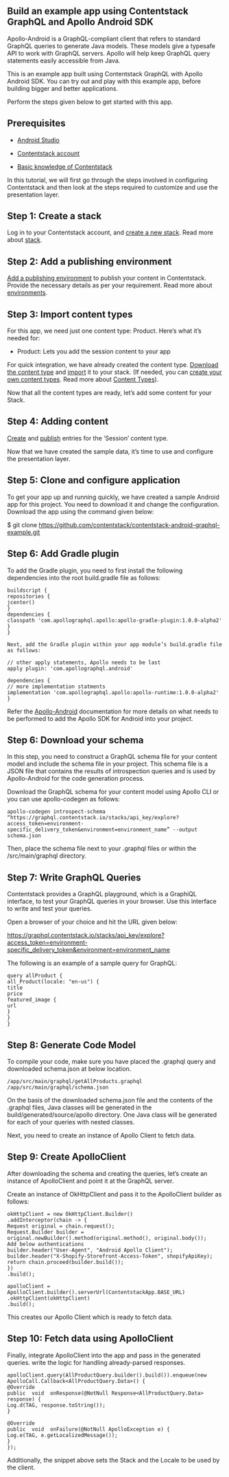 
## Build an example app using Contentstack GraphQL and Apollo Android SDK

Apollo-Android is a GraphQL-compliant client that refers to standard GraphQL queries to generate Java models. These models give a typesafe API to work with GraphQL servers. Apollo will help keep GraphQL query statements easily accessible from Java.

This is an example app built using Contentstack GraphQL with Apollo Android SDK. You can try out and play with this example app, before building bigger and better applications.

Perform the steps given below to get started with this app.

## Prerequisites

-   [Android Studio](https://github.com/contentstack/contentstack-android-persistence-example/blob/master)
    
-   [Contentstack account](https://app.contentstack.com/#!/login)
    
-   [Basic knowledge of Contentstack](https://www.contentstack.com/docs/)
    

In this tutorial, we will first go through the steps involved in configuring Contentstack and then look at the steps required to customize and use the presentation layer.

## Step 1: Create a stack

Log in to your Contentstack account, and [create a new stack](https://www.contentstack.com/docs/guide/stack#create-a-new-stack). Read more about [stack](https://www.contentstack.com/docs/guide/stack).

## Step 2: Add a publishing environment

[Add a publishing environment](https://www.contentstack.com/docs/guide/environments#add-an-environment) to publish your content in Contentstack. Provide the necessary details as per your requirement. Read more about [environments](https://www.contentstack.com/docs/guide/environments).

## Step 3: Import content types

For this app, we need just one content type: Product. Here’s what it’s needed for:

-   Product: Lets you add the session content to your app
    

For quick integration, we have already created the content type. [Download the content type](https://drive.google.com/open?id=1jnpNIHRb4kNcP3r0I2QMatGzPwNXxpzS) and [import](https://www.contentstack.com/docs/guide/content-types#importing-a-content-type) it to your stack. (If needed, you can [create your own content types](https://www.contentstack.com/docs/guide/content-types#creating-a-content-type). Read more about [Content Types](https://www.contentstack.com/docs/guide/content-types)).

Now that all the content types are ready, let’s add some content for your Stack.

## Step 4: Adding content

[Create](https://www.contentstack.com/docs/guide/content-management#add-a-new-entry) and [publish](https://www.contentstack.com/docs/guide/content-management#publish-an-entry) entries for the ‘Session’ content type.

Now that we have created the sample data, it’s time to use and configure the presentation layer.

## Step 5: Clone and configure application

To get your app up and running quickly, we have created a sample Android app for this project. You need to download it and change the configuration. Download the app using the command given below:

$ git clone https://github.com/contentstack/contentstack-android-graphql-example.git

## Step 6: Add Gradle plugin

To add the Gradle plugin, you need to first install the following dependencies into the root build.gradle file as follows:

  

    buildscript {  
    repositories {  
    jcenter()  
    }  
    dependencies {  
    classpath 'com.apollographql.apollo:apollo-gradle-plugin:1.0.0-alpha2'  
    }  
    }
    
    Next, add the Gradle plugin within your app module’s build.gradle file as follows:
    
    // other apply statements, Apollo needs to be last  
    apply plugin: 'com.apollographql.android'  
      
    dependencies {  
    // more implementation statments  
    implementation 'com.apollographql.apollo:apollo-runtime:1.0.0-alpha2'  
    }

Refer the [Apollo-Android](https://www.apollographql.com/docs/android/) documentation for more details on what needs to be performed to add the Apollo SDK for Android into your project.

## Step 6: Download your schema

In this step, you need to construct a GraphQL schema file for your content model and include the schema file in your project. This schema file is a JSON file that contains the results of introspection queries and is used by Apollo-Android for the code generation process.

Download the GraphQL schema for your content model using Apollo CLI or you can use apollo-codegen as follows:

    apollo-codegen introspect-schema “https://graphql.contentstack.io/stacks/api_key/explore?access_token=environment-specific_delivery_token&environment=environment_name” --output schema.json

Then, place the schema file next to your .graphql files or within the /src/main/graphql directory.

## Step 7: Write GraphQL Queries

Contentstack provides a GraphQL playground, which is a GraphiQL interface, to test your GraphQL queries in your browser. Use this interface to write and test your queries.

Open a browser of your choice and hit the URL given below:

https://graphql.contentstack.io/stacks/api_key/explore?access_token=environment-specific_delivery_token&environment=environment_name

The following is an example of a sample query for GraphQL:

    query allProduct {  
    all_Product(locale: "en-us") {  
    title  
    price  
    featured_image {  
    url  
    }  
    }  
    }

## Step 8: Generate Code Model

To compile your code, make sure you have placed the .graphql query and downloaded schema.json at below location.

    /app/src/main/graphql/getAllProducts.graphql
    /app/src/main/graphql/schema.json

On the basis of the downloaded schema.json file and the contents of the .graphql files, Java classes will be generated in the build/generated/source/apollo directory. One Java class will be generated for each of your queries with nested classes.

Next, you need to create an instance of Apollo Client to fetch data.

## Step 9: Create ApolloClient

After downloading the schema and creating the queries, let’s create an instance of ApolloClient and point it at the GraphQL server.

Create an instance of OkHttpClient and pass it to the ApolloClient builder as follows:

    okHttpClient = new OkHttpClient.Builder()  
    .addInterceptor(chain -> {  
    Request original = chain.request();  
    Request.Builder builder = original.newBuilder().method(original.method(), original.body());  
    Add below authentications  
    builder.header("User-Agent", "Android Apollo Client");  
    builder.header("X-Shopify-Storefront-Access-Token", shopifyApiKey);  
    return chain.proceed(builder.build());  
    })  
    .build();  
      
    apolloClient = ApolloClient.builder().serverUrl(ContentstackApp.BASE_URL)  
    .okHttpClient(okHttpClient)  
    .build();

This creates our Apollo Client which is ready to fetch data.

## Step 10: Fetch data using ApolloClient  
  

Finally, integrate ApolloClient into the app and pass in the generated queries. write the logic for handling already-parsed responses.

    apolloClient.query(AllProductQuery.builder().build()).enqueue(new ApolloCall.Callback<AllProductQuery.Data>() {  
    @Override  
    public  void  onResponse(@NotNull Response<AllProductQuery.Data> response) {  
    Log.d(TAG, response.toString());  
    }  
      
    @Override  
    public  void  onFailure(@NotNull ApolloException e) {  
    Log.e(TAG, e.getLocalizedMessage());  
    }  
    }); 

  
Additionally, the snippet above sets the Stack and the Locale to be used by the client.
